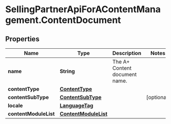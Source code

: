 # SellingPartnerApiForAContentManagement.ContentDocument

## Properties
Name | Type | Description | Notes
------------ | ------------- | ------------- | -------------
**name** | **String** | The A+ Content document name. | 
**contentType** | [**ContentType**](ContentType.md) |  | 
**contentSubType** | [**ContentSubType**](ContentSubType.md) |  | [optional] 
**locale** | [**LanguageTag**](LanguageTag.md) |  | 
**contentModuleList** | [**ContentModuleList**](ContentModuleList.md) |  | 


